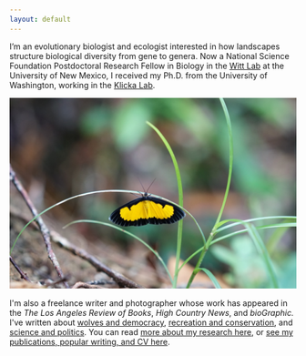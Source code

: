 ```yaml
---
layout: default
---
```


I’m an evolutionary biologist and ecologist interested in how landscapes structure biological diversity from gene to genera. Now a National Science Foundation Postdoctoral Research Fellow in Biology in the [Witt Lab](https://www.unmornithology.org/) at the University of New Mexico, I received my Ph.D. from the University of Washington, working in the [Klicka Lab](https://klickalab.com/).

![](/images/DSC02023.jpg)

I'm also a freelance writer and photographer whose work has appeared in the *The Los Angeles Review of Books*,
*High Country News*, and *bioGraphic.* I've written about [wolves and democracy](https://www.hcn.org/issues/52.3/south-wolves-colorado-throws-wolves-to-the-vote), [recreation and conservation](https://www.hcn.org/issues/50.8/recreation-your-stoke-wont-save-us), and [science and politics](https://lareviewofbooks.org/article/darwinian-sexual-selection-and-the-politics-of-beauty/). You can read [more about my research here](research), or [see my publications, popular writing, and CV here](cv).
